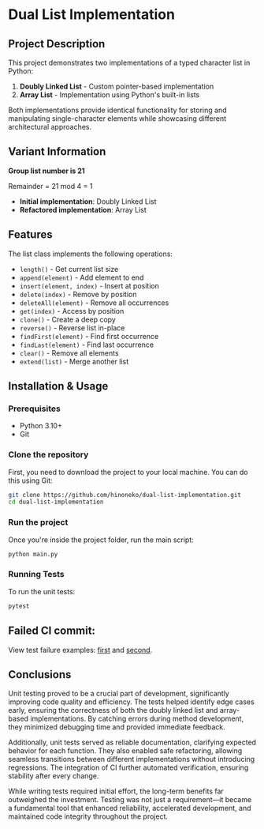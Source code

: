 # Dual List Implementation

## Project Description

This project demonstrates two implementations of a typed character list in Python:
1. **Doubly Linked List** - Custom pointer-based implementation
2. **Array List** - Implementation using Python's built-in lists

Both implementations provide identical functionality for storing and manipulating single-character elements while showcasing different architectural approaches.

## Variant Information
**Group list number is 21**

Remainder = 21 mod 4 = 1
- **Initial implementation**: Doubly Linked List
- **Refactored implementation**: Array List

## Features

The list class implements the following operations:
- `length()` - Get current list size
- `append(element)` - Add element to end
- `insert(element, index)` - Insert at position
- `delete(index)` - Remove by position
- `deleteAll(element)` - Remove all occurrences
- `get(index)` - Access by position
- `clone()` - Create a deep copy
- `reverse()` - Reverse list in-place
- `findFirst(element)` - Find first occurrence
- `findLast(element)` - Find last occurrence
- `clear()` - Remove all elements
- `extend(list)` - Merge another list

## Installation & Usage

### Prerequisites
- Python 3.10+
- Git

### Clone the repository

First, you need to download the project to your local machine. You can do this using Git:

```bash
git clone https://github.com/hinoneko/dual-list-implementation.git
cd dual-list-implementation
```
### Run the project

Once you're inside the project folder, run the main script:

```bash 
python main.py
```
### Running Tests

To run the unit tests:

```sh
pytest
```

## Failed CI commit:

View test failure examples: [first](https://github.com/hinoneko/dual-list-implementation/commit/c8887f8e35df188802e55ceaa6a7b07a75246f72) and [second](https://github.com/hinoneko/dual-list-implementation/commit/093d76a66b4069c4b5eea56e5a575836e20dc4f8).

## Conclusions

Unit testing proved to be a crucial part of development, significantly improving code quality and efficiency. The tests helped identify edge cases early, ensuring the correctness of both the doubly linked list and array-based implementations. By catching errors during method development, they minimized debugging time and provided immediate feedback.

Additionally, unit tests served as reliable documentation, clarifying expected behavior for each function. They also enabled safe refactoring, allowing seamless transitions between different implementations without introducing regressions. The integration of CI further automated verification, ensuring stability after every change.

While writing tests required initial effort, the long-term benefits far outweighed the investment. Testing was not just a requirement—it became a fundamental tool that enhanced reliability, accelerated development, and maintained code integrity throughout the project.